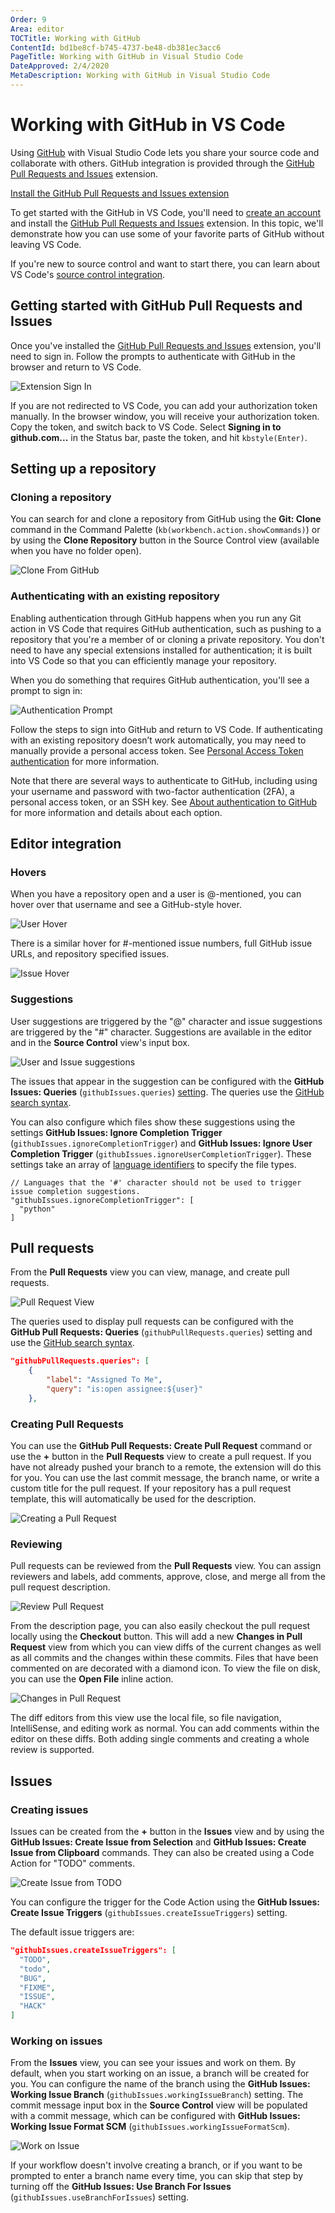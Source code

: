 ```yaml
---
Order: 9
Area: editor
TOCTitle: Working with GitHub
ContentId: bd1be8cf-b745-4737-be48-db381ec3acc6
PageTitle: Working with GitHub in Visual Studio Code
DateApproved: 2/4/2020
MetaDescription: Working with GitHub in Visual Studio Code
---
```

# Working with GitHub in VS Code

Using [GitHub](https://github.com) with Visual Studio Code lets you share your source code and collaborate with others. GitHub integration is provided through the [GitHub Pull Requests and Issues](https://marketplace.visualstudio.com/items?itemName=GitHub.vscode-pull-request-github) extension.

<a class="tutorial-install-extension-btn" href="vscode:extension/GitHub.vscode-pull-request-github">Install the GitHub Pull Requests and Issues extension</a>

To get started with the GitHub in VS Code, you'll need to [create an account](https://help.github.com/github/getting-started-with-github/signing-up-for-a-new-github-account) and install the [GitHub Pull Requests and Issues](https://marketplace.visualstudio.com/items?itemName=GitHub.vscode-pull-request-github) extension. In this topic, we'll demonstrate how you can use some of your favorite parts of GitHub without leaving VS Code.

If you're new to source control and want to start there, you can learn about VS Code's [source control integration](/docs/editor/versioncontrol.md).

## Getting started with GitHub Pull Requests and Issues

Once you've installed the [GitHub Pull Requests and Issues](https://marketplace.visualstudio.com/items?itemName=GitHub.vscode-pull-request-github) extension, you'll need to sign in. Follow the prompts to authenticate with GitHub in the browser and return to VS Code.

![Extension Sign In](images/github/extension-signin.png)

If you are not redirected to VS Code, you can add your authorization token manually. In the browser window, you will receive your authorization token. Copy the token, and switch back to VS Code. Select **Signing in to github.com...** in the Status bar, paste the token, and hit `kbstyle(Enter)`.

## Setting up a repository

### Cloning a repository

You can search for and clone a repository from GitHub using the **Git: Clone** command in the Command Palette (`kb(workbench.action.showCommands)`) or by using the **Clone Repository** button in the Source Control view (available when you have no folder open).

![Clone From GitHub](images/github/clone-from-github.gif)

### Authenticating with an existing repository

Enabling authentication through GitHub happens when you run any Git action in VS Code that requires GitHub authentication, such as pushing to a repository that you're a member of or cloning a private repository. You don't need to have any special extensions installed for authentication; it is built into VS Code so that you can efficiently manage your repository.

When you do something that requires GitHub authentication, you'll see a prompt to sign in:

![Authentication Prompt](images/github/auth-prompt.png)

Follow the steps to sign into GitHub and return to VS Code. If authenticating with an existing repository doesn’t work automatically, you may need to manually provide a personal access token. See [Personal Access Token authentication](https://github.com/microsoft/vscode-pull-request-github/wiki#personal-access-token-authentication) for more information.

Note that there are several ways to authenticate to GitHub, including using your username and password with two-factor authentication (2FA), a personal access token, or an SSH key. See [About authentication to GitHub](https://docs.github.com/en/github/authenticating-to-github/about-authentication-to-github) for more information and details about each option.

## Editor integration

### Hovers

When you have a repository open and a user is @-mentioned, you can hover over that username and see a GitHub-style hover.

![User Hover](images/github/user-hover.png)

There is a similar hover for #-mentioned issue numbers, full GitHub issue URLs, and repository specified issues.

![Issue Hover](images/github/issue-hover.png)

### Suggestions

User suggestions are triggered by the "@" character and issue suggestions are triggered by the "#" character. Suggestions are available in the editor and in the **Source Control** view's input box.

![User and Issue suggestions](images/github/user-issue-suggest.gif)

The issues that appear in the suggestion can be configured with the **GitHub Issues: Queries** (`githubIssues.queries`) [setting](/docs/getstarted/settings.md). The queries use the [GitHub search syntax](https://help.github.com/articles/understanding-the-search-syntax).

You can also configure which files show these suggestions using the settings **GitHub Issues: Ignore Completion Trigger** (`githubIssues.ignoreCompletionTrigger`) and **GitHub Issues: Ignore User Completion Trigger** (`githubIssues.ignoreUserCompletionTrigger`). These settings take an array of [language identifiers](/docs/languages/identifiers.md) to specify the file types.

```jsonc
// Languages that the '#' character should not be used to trigger issue completion suggestions.
"githubIssues.ignoreCompletionTrigger": [
  "python"
]
```

## Pull requests

From the **Pull Requests** view you can view, manage, and create pull requests.

![Pull Request View](images/github/pull-request-view.png)

The queries used to display pull requests can be configured with the **GitHub Pull Requests: Queries** (`githubPullRequests.queries`) setting and use the [GitHub search syntax](https://help.github.com/articles/understanding-the-search-syntax).

```json
"githubPullRequests.queries": [
    {
        "label": "Assigned To Me",
        "query": "is:open assignee:${user}"
    },
```

### Creating Pull Requests

You can use the **GitHub Pull Requests: Create Pull Request** command or use the **+** button in the **Pull Requests** view to create a pull request. If you have not already pushed your branch to a remote, the extension will do this for you. You can use the last commit message, the branch name, or write a custom title for the pull request. If your repository has a pull request template, this will automatically be used for the description.

![Creating a Pull Request](images/github/pull-request-create.gif)

### Reviewing

Pull requests can be reviewed from the **Pull Requests** view. You can assign reviewers and labels, add comments, approve, close, and merge all from the pull request description.

![Review Pull Request](images/github/review-pull-request.gif)

From the description page, you can also easily checkout the pull request locally using the **Checkout** button. This will add a new **Changes in Pull Request** view from which you can view diffs of the current changes as well as all commits and the changes within these commits. Files that have been commented on are decorated with a diamond icon. To view the file on disk, you can use the **Open File** inline action.

![Changes in Pull Request](images/github/changes-view.png)

The diff editors from this view use the local file, so file navigation, IntelliSense, and editing work as normal. You can add comments within the editor on these diffs. Both adding single comments and creating a whole review is supported.

## Issues

### Creating issues

Issues can be created from the **+** button in the **Issues** view and by using the **GitHub Issues: Create Issue from Selection** and **GitHub Issues: Create Issue from Clipboard** commands. They can also be created using a Code Action for "TODO" comments.

![Create Issue from TODO](images/github/issue-from-todo.gif)

You can configure the trigger for the Code Action using the **GitHub Issues: Create Issue Triggers** (`githubIssues.createIssueTriggers`) setting.

The default issue triggers are:

```json
"githubIssues.createIssueTriggers": [
  "TODO",
  "todo",
  "BUG",
  "FIXME",
  "ISSUE",
  "HACK"
]
```

### Working on issues

From the **Issues** view, you can see your issues and work on them. By default, when you start working on an issue, a branch will be created for you. You can configure the name of the branch using the **GitHub Issues: Working Issue Branch** (`githubIssues.workingIssueBranch`) setting. The commit message input box in the **Source Control** view will be populated with a commit message, which can be configured with **GitHub Issues: Working Issue Format SCM** (`githubIssues.workingIssueFormatScm`).

![Work on Issue](images/github/work-on-issue.gif)

If your workflow doesn't involve creating a branch, or if you want to be prompted to enter a branch name every time, you can skip that step by turning off the **GitHub Issues: Use Branch For Issues** (`githubIssues.useBranchForIssues`) setting.
